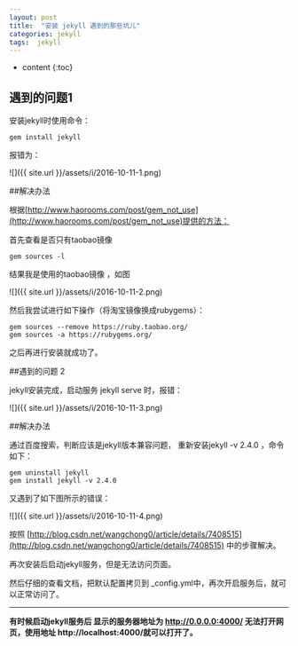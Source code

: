 ```yaml
---
layout: post
title:  "安装 jekyll 遇到的那些坑儿"
categories: jekyll
tags:  jekyll
---
```


* content
{:toc}

## 遇到的问题1

安装jekyll时使用命令： 

```
gem install jekyll
```

报错为： 

![]({{ site.url }}/assets/i/2016-10-11-1.png)







##解决办法

根据[http://www.haorooms.com/post/gem_not_use](http://www.haorooms.com/post/gem_not_use)提供的方法：

首先查看是否只有taobao镜像

```
gem sources -l 
```
结果我是使用的taobao镜像 ，如图

![]({{ site.url }}/assets/i/2016-10-11-2.png)


然后我尝试进行如下操作（将淘宝镜像换成rubygems）：

```
gem sources --remove https://ruby.taobao.org/
gem sources -a https://rubygems.org/
```

之后再进行安装就成功了。

##遇到的问题 2

jekyll安装完成，启动服务 jekyll serve 时，报错：

![]({{ site.url }}/assets/i/2016-10-11-3.png)

##解决办法

通过百度搜索，判断应该是jekyll版本兼容问题， 重新安装jekyll -v 2.4.0 ，命令如下：
```
gem uninstall jekyll
gem install jekyll -v 2.4.0
```

又遇到了如下图所示的错误：

![]({{ site.url }}/assets/i/2016-10-11-4.png)


按照 [http://blog.csdn.net/wangchong0/article/details/7408515](http://blog.csdn.net/wangchong0/article/details/7408515)  中的步骤解决。

再次安装后启动jekyll服务，但是无法访问页面。

然后仔细的查看文档，把默认配置拷贝到 _config.yml中，再次开启服务后，就可以正常访问了。

***

**有时候启动jekyll服务后 显示的服务器地址为 http://0.0.0.0:4000/ 无法打开网页，使用地址 http://localhost:4000/就可以打开了。**







